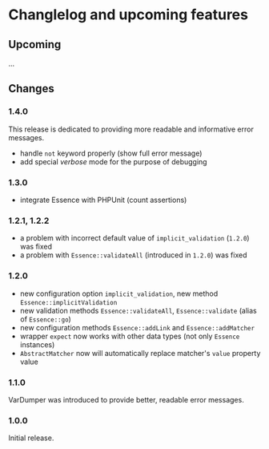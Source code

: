 # Changlelog and upcoming features

## Upcoming

...

## Changes

### 1.4.0

This release is dedicated to providing more readable and informative error messages.
- handle `not` keyword properly (show full error message)
- add special *verbose* mode for the purpose of debugging

### 1.3.0

- integrate Essence with PHPUnit (count assertions)

### 1.2.1, 1.2.2

- a problem with incorrect default value of `implicit_validation` (`1.2.0`) was fixed
- a problem with `Essence::validateAll` (introduced in `1.2.0`) was fixed

### 1.2.0

- new configuration option `implicit_validation`, new method `Essence::implicitValidation`
- new validation methods `Essence::validateAll`, `Essence::validate` (alias of `Essence::go`)
- new configuration methods `Essence::addLink` and `Essence::addMatcher`
- wrapper `expect` now works with other data types (not only `Essence` instances)
- `AbstractMatcher` now will automatically replace matcher's `value` property value

### 1.1.0

VarDumper was introduced to provide better, readable error messages.

### 1.0.0

Initial release.
